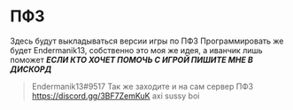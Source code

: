 # ПФ3
Здесь будут выкладываться версии игры по ПФ3 
Программировать же будет Endermanik13, собственно это моя же идея, а иванчик лишь поможет
***ЕСЛИ КТО ХОЧЕТ ПОМОЧЬ С ИГРОЙ ПИШИТЕ МНЕ В ДИСКОРД***
> Endermanik13#9517
Так же заходите и на сам сервер ПФ3
https://discord.gg/3BF7ZemKuK
> axi sussy boi




